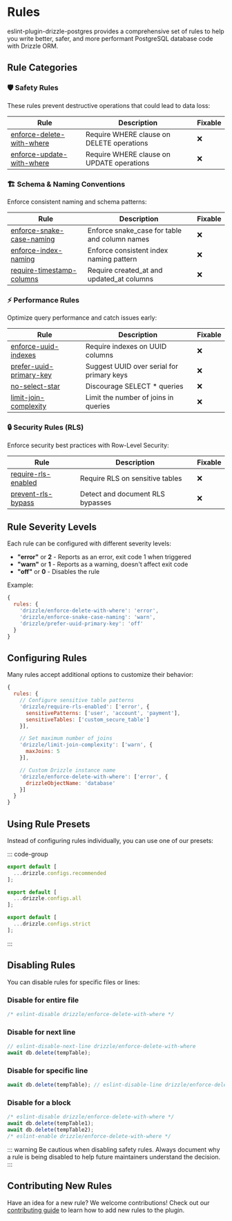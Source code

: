 # Rules

eslint-plugin-drizzle-postgres provides a comprehensive set of rules to help you write better, safer, and more performant PostgreSQL database code with Drizzle ORM.

## Rule Categories

### 🛡️ Safety Rules

These rules prevent destructive operations that could lead to data loss:

| Rule | Description | Fixable |
|------|-------------|---------|
| [enforce-delete-with-where](/rules/enforce-delete-with-where) | Require WHERE clause on DELETE operations | ❌ |
| [enforce-update-with-where](/rules/enforce-update-with-where) | Require WHERE clause on UPDATE operations | ❌ |

### 🏗️ Schema & Naming Conventions

Enforce consistent naming and schema patterns:

| Rule | Description | Fixable |
|------|-------------|---------|
| [enforce-snake-case-naming](/rules/enforce-snake-case-naming) | Enforce snake_case for table and column names | ❌ |
| [enforce-index-naming](/rules/enforce-index-naming) | Enforce consistent index naming pattern | ❌ |
| [require-timestamp-columns](/rules/require-timestamp-columns) | Require created_at and updated_at columns | ❌ |

### ⚡ Performance Rules

Optimize query performance and catch issues early:

| Rule | Description | Fixable |
|------|-------------|---------|
| [enforce-uuid-indexes](/rules/enforce-uuid-indexes) | Require indexes on UUID columns | ❌ |
| [prefer-uuid-primary-key](/rules/prefer-uuid-primary-key) | Suggest UUID over serial for primary keys | ❌ |
| [no-select-star](/rules/no-select-star) | Discourage SELECT * queries | ❌ |
| [limit-join-complexity](/rules/limit-join-complexity) | Limit the number of joins in queries | ❌ |

### 🔒 Security Rules (RLS)

Enforce security best practices with Row-Level Security:

| Rule | Description | Fixable |
|------|-------------|---------|
| [require-rls-enabled](/rules/require-rls-enabled) | Require RLS on sensitive tables | ❌ |
| [prevent-rls-bypass](/rules/prevent-rls-bypass) | Detect and document RLS bypasses | ❌ |

## Rule Severity Levels

Each rule can be configured with different severity levels:

- **"error"** or **2** - Reports as an error, exit code 1 when triggered
- **"warn"** or **1** - Reports as a warning, doesn't affect exit code
- **"off"** or **0** - Disables the rule

Example:
```js
{
  rules: {
    'drizzle/enforce-delete-with-where': 'error',
    'drizzle/enforce-snake-case-naming': 'warn',
    'drizzle/prefer-uuid-primary-key': 'off'
  }
}
```

## Configuring Rules

Many rules accept additional options to customize their behavior:

```js
{
  rules: {
    // Configure sensitive table patterns
    'drizzle/require-rls-enabled': ['error', {
      sensitivePatterns: ['user', 'account', 'payment'],
      sensitiveTables: ['custom_secure_table']
    }],

    // Set maximum number of joins
    'drizzle/limit-join-complexity': ['warn', {
      maxJoins: 5
    }],

    // Custom Drizzle instance name
    'drizzle/enforce-delete-with-where': ['error', {
      drizzleObjectName: 'database'
    }]
  }
}
```

## Using Rule Presets

Instead of configuring rules individually, you can use one of our presets:

::: code-group

```js [Recommended]
export default [
  ...drizzle.configs.recommended
];
```

```js [All]
export default [
  ...drizzle.configs.all
];
```

```js [Strict]
export default [
  ...drizzle.configs.strict
];
```

:::

## Disabling Rules

You can disable rules for specific files or lines:

### Disable for entire file
```js
/* eslint-disable drizzle/enforce-delete-with-where */
```

### Disable for next line
```js
// eslint-disable-next-line drizzle/enforce-delete-with-where
await db.delete(tempTable);
```

### Disable for specific line
```js
await db.delete(tempTable); // eslint-disable-line drizzle/enforce-delete-with-where
```

### Disable for a block
```js
/* eslint-disable drizzle/enforce-delete-with-where */
await db.delete(tempTable1);
await db.delete(tempTable2);
/* eslint-enable drizzle/enforce-delete-with-where */
```

::: warning
Be cautious when disabling safety rules. Always document why a rule is being disabled to help future maintainers understand the decision.
:::

## Contributing New Rules

Have an idea for a new rule? We welcome contributions! Check out our [contributing guide](https://github.com/gardner/eslint-plugin-drizzle-postgres/blob/main/CONTRIBUTING.md) to learn how to add new rules to the plugin.